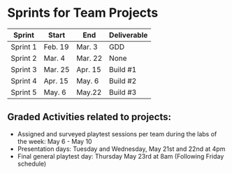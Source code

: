 # Sprints for Team Projects

| Sprint | Start | End | Deliverable | 
| - | - | - | - |
| Sprint 1 | Feb. 19 | Mar. 3 | GDD |
| Sprint 2 | Mar. 4 | Mar. 22 | None | 
| Sprint 3 | Mar. 25 | Apr. 15 | Build #1 | 
| Sprint 4 | Apr. 15 | May. 6 | Build #2 | 
| Sprint 5 | May. 6 | May.22  | Build #3 |

## Graded Activities related to projects:
* Assigned and surveyed playtest sessions per team during the labs of the week: May 6 - May 10  
* Presentation days: Tuesday and Wednesday, May 21st and 22nd at 4pm  
* Final general playtest day: Thursday May 23rd at 8am (Following Friday schedule)
